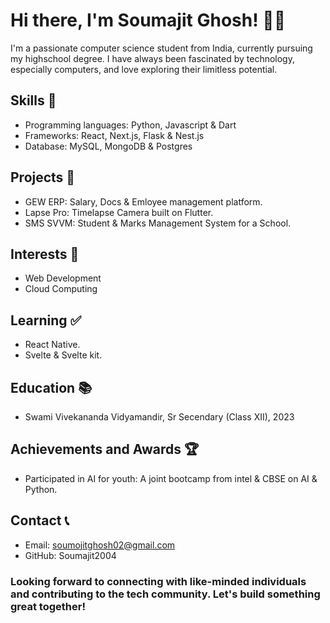 # Hi there, I'm Soumajit Ghosh! 👋🏼

I'm a passionate computer science student from India, currently pursuing my highschool degree. 
I have always been fascinated by technology, especially computers, and love exploring their limitless potential.

## Skills 🔮
* Programming languages: Python, Javascript & Dart
* Frameworks: React, Next.js, Flask & Nest.js
* Database: MySQL, MongoDB & Postgres

## Projects 📑
* GEW ERP: Salary, Docs & Emloyee management platform.
* Lapse Pro: Timelapse Camera built on Flutter.
* SMS SVVM: Student & Marks Management System for a School.

## Interests 🧠
* Web Development
* Cloud Computing

## Learning ✅
* React Native.
* Svelte & Svelte kit.

## Education 📚
* Swami Vivekananda Vidyamandir, Sr Secendary (Class XII), 2023

## Achievements and Awards 🏆
* Participated in AI for youth: A joint bootcamp from intel & CBSE on AI & Python.

## Contact 📞
* Email: soumojitghosh02@gmail.com
* GitHub: Soumajit2004

### Looking forward to connecting with like-minded individuals and contributing to the tech community. Let's build something great together!
